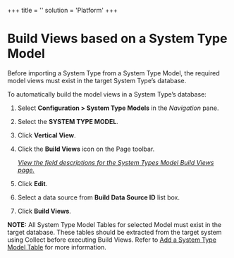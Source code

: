 +++
title = ''
solution = 'Platform'
+++

# Build Views based on a System Type Model

Before importing a System Type from a System Type Model, the required
model views must exist in the target System Type’s database.

To automatically build the model views in a System Type’s database:

1.  Select **Configuration \> System Type Models** in the *Navigation*
    pane.

2.  Select the **SYSTEM TYPE MODEL**.

3.  Click **Vertical View**.

4.  Click the **Build Views** icon on the Page toolbar.
    
    [*View the field descriptions for the System Types Model Build Views
    page.*](../Page_Desc/System_Types_Model_Build_Views.htm)

5.  Click **Edit**.

6.  Select a data source from **Build Data Source ID** list box.

7.  Click **Build Views**.

**NOTE:** All System Type Model Tables for selected Model must exist in
the target database. These tables should be extracted from the target
system using Collect before executing Build Views. Refer to [Add a
System Type Model Table](Add_a_New_System_Type_Model_Table.htm) for more
information.
